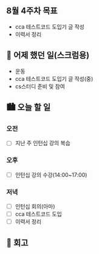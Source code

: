 ## 8월 4주차 목표

- cca 테스트코드 도입기 글 작성
- 이력서 정리

## 🌃 어제 했던 일(스크럼용)

- 운동
- cca 테스트코드 도입기 글 작성(중)
- cs스터디 준비 및 참여

## 🏙️ 오늘 할 일

### 오전

- [ ] 지난 주 인턴십 강의 복습

### 오후

- [ ] 인턴십 강의 수강(14:00~17:00)

### 저녁

- [ ] 인턴십 회의(아마)
- [ ] cca 테스트코드 도입
- [ ] 이력서 정리

## 🌆 회고
